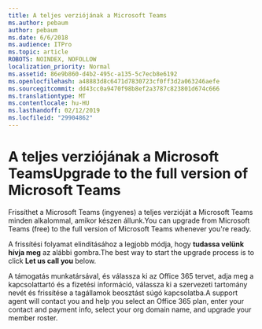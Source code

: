 ```yaml
---
title: A teljes verziójának a Microsoft Teams
ms.author: pebaum
author: pebaum
ms.date: 6/6/2018
ms.audience: ITPro
ms.topic: article
ROBOTS: NOINDEX, NOFOLLOW
localization_priority: Normal
ms.assetid: 86e9b860-d4b2-495c-a135-5c7ecb8e6192
ms.openlocfilehash: a48883d8c6471d7830723cf0ff3d2a063246aefe
ms.sourcegitcommit: dd43cc0a9470f98b8ef2a3787c823801d674c666
ms.translationtype: MT
ms.contentlocale: hu-HU
ms.lasthandoff: 02/12/2019
ms.locfileid: "29904862"
---
```

# <a name="upgrade-to-the-full-version-of-microsoft-teams"></a><span data-ttu-id="e3826-102">A teljes verziójának a Microsoft Teams</span><span class="sxs-lookup"><span data-stu-id="e3826-102">Upgrade to the full version of Microsoft Teams</span></span>

<span data-ttu-id="e3826-103">Frissíthet a Microsoft Teams (ingyenes) a teljes verzióját a Microsoft Teams minden alkalommal, amikor készen állunk.</span><span class="sxs-lookup"><span data-stu-id="e3826-103">You can upgrade from Microsoft Teams (free) to the full version of Microsoft Teams whenever you're ready.</span></span>
  
<span data-ttu-id="e3826-104">A frissítési folyamat elindításához a legjobb módja, hogy **tudassa velünk hívja meg** az alábbi gombra.</span><span class="sxs-lookup"><span data-stu-id="e3826-104">The best way to start the upgrade process is to click **Let us call you** below.</span></span> 
  
<span data-ttu-id="e3826-105">A támogatás munkatársával, és válassza ki az Office 365 tervet, adja meg a kapcsolattartó és a fizetési információ, válassza ki a szervezeti tartomány nevét és frissítése a tagállamok beosztást súgó kapcsolatba.</span><span class="sxs-lookup"><span data-stu-id="e3826-105">A support agent will contact you and help you select an Office 365 plan, enter your contact and payment info, select your org domain name, and upgrade your member roster.</span></span>
  

